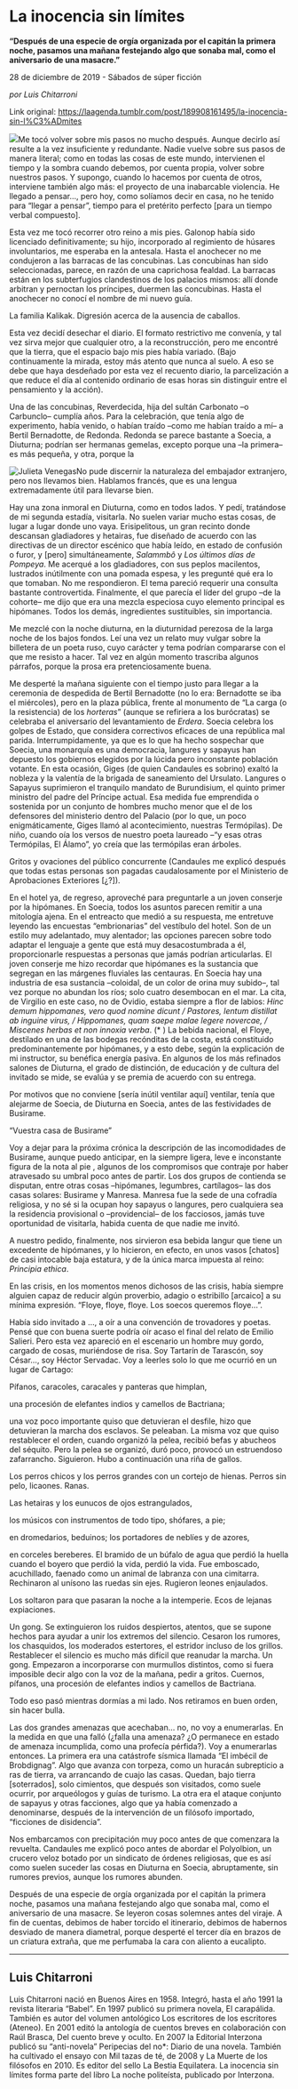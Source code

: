 # La inocencia sin límites

**“Después de una especie de orgía organizada por el capitán la primera noche, pasamos una mañana festejando algo que sonaba mal, como el aniversario de una masacre.”**

28 de diciembre de 2019 - Sábados de súper ficción

_por Luis Chitarroni_

Link original: https://laagenda.tumblr.com/post/189908161495/la-inocencia-sin-l%C3%ADmites

![](https://64.media.tumblr.com/c08f4b5b6e4c6a786bbc6b2cbb91dc27/54f0300751c7f659-f6/s400x600/1632bb7c618a8d6e5fb25cc0c0eef9f54d42a22b.jpg)Me tocó volver sobre mis pasos no mucho después. Aunque decirlo así resulte a la vez insuficiente y redundante. Nadie vuelve sobre sus pasos de manera literal; como en todas las cosas de este mundo, intervienen el tiempo y la sombra cuando debemos, por cuenta propia, volver sobre nuestros pasos. Y supongo, cuando lo hacemos por cuenta de otros, interviene también algo más: el proyecto de una inabarcable violencia. He llegado a pensar…, pero hoy, como solíamos decir en casa, no he tenido para “llegar a pensar”, tiempo para el pretérito perfecto [para un tiempo verbal compuesto].

Esta vez me tocó recorrer otro reino a mis pies. Galonop había sido licenciado definitivamente; su hijo, incorporado al regimiento de húsares involuntarios, me esperaba en la antesala. Hasta el anochecer no me condujeron a las barracas de las concubinas. Las concubinas han sido seleccionadas, parece, en razón de una caprichosa fealdad. La barracas están en los subterfugios clandestinos de los palacios mismos: allí donde arbitran y pernoctan los príncipes, duermen las concubinas. Hasta el anochecer no conocí el nombre de mi nuevo guía.

La familia Kalikak. Digresión acerca de la ausencia de caballos.

Esta vez decidí desechar el diario. El formato restrictivo me convenía, y tal vez sirva mejor que cualquier otro, a la reconstrucción, pero me encontré que la tierra, que el espacio bajo mis pies había variado. (Bajo continuamente la mirada, estoy más atento que nunca al suelo. A eso se debe que haya desdeñado por esta vez el recuento diario, la parcelización a que reduce el día al contenido ordinario de esas horas sin distinguir entre el pensamiento y la acción).

Una de las concubinas, Reverdecida, hija del sultán Carbonato –o Carbunclo– cumplía años. Para la celebración, que tenía algo de experimento, había venido, o habían traído –como me habían traído a mí– a Bertil Bernadotte, de Redonda. Redonda se parece bastante a Soecia, a Diuturna; podrían ser hermanas gemelas, excepto porque una –la primera– es más pequeña, y otra, porque la 

![Julieta Venegas](https://64.media.tumblr.com/b24ee9c0b429e8a54274e74b401f4adc/54f0300751c7f659-4d/s250x400/2892ec6492ba65f843cf4ce50b8f048739f46beb.jpg)No pude discernir la naturaleza del embajador extranjero, pero nos llevamos bien. Hablamos francés, que es una lengua extremadamente útil para llevarse bien.

Hay una zona inmoral en Diuturna, como en todos lados. Y pedí, tratándose de mi segunda estadía, visitarla. No suelen variar mucho estas cosas, de lugar a lugar donde uno vaya. Erisipelitous, un gran recinto donde descansan gladiadores y hetairas, fue diseñado de acuerdo con las directivas de un director escénico que había leído, en estado de confusión o furor, y [pero] simultáneamente, *Salammbô* y *Los últimos días de Pompeya*. Me acerqué a los gladiadores, con sus peplos macilentos, lustrados inútilmente con una pomada espesa, y les pregunté qué era lo que tomaban. No me respondieron. El tema pareció requerir una consulta bastante controvertida. Finalmente, el que parecía el líder del grupo –de la cohorte– me dijo que era una mezcla especiosa cuyo elemento principal es hipómanes. Todos los demás, ingredientes sustituibles, sin importancia.

Me mezclé con la noche diuturna, en la diuturnidad perezosa de la larga noche de los bajos fondos. Leí una vez un relato muy vulgar sobre la billetera de un poeta ruso, cuyo carácter y tema podrían compararse con el que me resisto a hacer. Tal vez en algún momento trascriba algunos párrafos, porque la prosa era pretenciosamente buena.

Me desperté la mañana siguiente con el tiempo justo para llegar a la ceremonia de despedida de Bertil Bernadotte (no lo era: Bernadotte se iba el miércoles), pero en la plaza pública, frente al monumento de “La carga (o la resistencia) de los *horteras*” (aunque se refiriera a los burócratas) se celebraba el aniversario del levantamiento de *Erdera*. Soecia celebra los golpes de Estado, que considera correctivos eficaces de una república mal parida. Interrumpidamente, ya que es lo que ha hecho sospechar que Soecia, una monarquía es una democracia, langures y sapayus han depuesto los gobiernos elegidos por la lúcida pero inconstante población votante. En esta ocasión, Giges (de quien Candaules es sobrino) exaltó la nobleza y la valentía de la brigada de saneamiento del Ursulato. Langures o Sapayus suprimieron el tranquilo mandato de Burundisium, el quinto primer ministro del padre del Príncipe actual. Esa medida fue emprendida o sostenida por un conjunto de hombres mucho menor que el de los defensores del ministerio dentro del Palacio (por lo que, un poco enigmáticamente, Giges llamó al acontecimiento, nuestras Termópilas). De niño, cuando oía los versos de nuestro poeta laureado –“y esas otras Termópilas, El Álamo”, yo creía que las termópilas eran árboles.

Gritos y ovaciones del público concurrente (Candaules me explicó después que todas estas personas son pagadas caudalosamente por el Ministerio de Aprobaciones Exteriores [¿?]).

En el hotel ya, de regreso, aproveché para preguntarle a un joven conserje por la hipómanes. En Soecia, todos los asuntos parecen remitir a una mitología ajena. En el entreacto que medió a su respuesta, me entretuve leyendo las encuestas “embrionarias” del vestíbulo del hotel. Son de un estilo muy adelantado, muy alentador; las opciones parecen sobre todo adaptar el lenguaje a gente que está muy desacostumbrada a él, proporcionarle respuestas a personas que jamás podrían articularlas. El joven conserje me hizo recordar que hipómanes es la sustancia que segregan en las márgenes fluviales las centauras. En Soecia hay una industria de esa sustancia –coloidal, de un color de orina muy subido–, tal vez porque no abundan los ríos; solo cuatro desembocan en el mar. La cita, de Virgilio en este caso, no de Ovidio, estaba siempre a flor de labios: *Hinc demum hippomanes, vero quod nomine dicunt / Pastores, lentum distillat ab inguine virus, / Hippomanes, quam saepe malae legere novercae, / Miscenes herbas et non innoxia verba*. (\* ) La bebida nacional, el Floye, destilado en una de las bodegas recónditas de la costa, está constituido predominantemente por hipómanes, y a esto debe, según la explicación de mi instructor, su benéfica energía pasiva. En algunos de los más refinados salones de Diuturna, el grado de distinción, de educación y de cultura del invitado se mide, se evalúa y se premia de acuerdo con su entrega.

Por motivos que no conviene [sería inútil ventilar aquí] ventilar, tenía que alejarme de Soecia, de Diuturna en Soecia, antes de las festividades de Busirame.

“Vuestra casa de Busirame”

Voy a dejar para la próxima crónica la descripción de las incomodidades de Busirame, aunque puedo anticipar, en la siempre ligera, leve e inconstante figura de la nota al pie , algunos de los compromisos que contraje por haber atravesado su umbral poco antes de partir. Los dos grupos de contienda se disputan, entre otras cosas –hipómanes, legumbres, cartílagos– las dos casas solares: Busirame y Manresa. Manresa fue la sede de una cofradía religiosa, y no sé si la ocupan hoy sapayus o langures, pero cualquiera sea la residencia provisional o –providencial– de los facciosos, jamás tuve oportunidad de visitarla, habida cuenta de que nadie me invitó.

A nuestro pedido, finalmente, nos sirvieron esa bebida langur que tiene un excedente de hipómanes, y lo hicieron, en efecto, en unos vasos [chatos] de casi intocable baja estatura, y de la única marca impuesta al reino: *Principia ethica*.

En las crisis, en los momentos menos dichosos de las crisis, había siempre alguien capaz de reducir algún proverbio, adagio o estribillo [arcaico] a su mínima expresión. “Floye, floye, floye. Los soecos queremos floye…”.

Había sido invitado a …, a oír a una convención de trovadores y poetas. Pensé que con buena suerte podría oír acaso el final del relato de Emilio Salieri. Pero esta vez apareció en el escenario un hombre muy gordo, cargado de cosas, muriéndose de risa. Soy Tartarín de Tarascón, soy César…, soy Héctor Servadac. Voy a leerles solo lo que me ocurrió en un lugar de Cartago:

Pífanos, caracoles, caracales y panteras que himplan,

una procesión de elefantes indios y camellos de Bactriana;

una voz poco importante quiso que detuvieran el desfile, hizo que detuvieran la marcha dos esclavos. Se peleaban. La misma voz que quiso restablecer el orden, cuando organizó la pelea, recibió befas y abucheos del séquito. Pero la pelea se organizó, duró poco, provocó un estruendoso zafarrancho. Siguieron. Hubo a continuación una riña de gallos.

Los perros chicos y los perros grandes con un cortejo de hienas. Perros sin pelo, licaones. Ranas.

Las hetairas y los eunucos de ojos estrangulados,

los músicos con instrumentos de todo tipo, shófares, a pie; 

en dromedarios, beduinos; los portadores de neblíes y de azores,

en corceles bereberes. El bramido de un búfalo de agua que perdió la huella cuando el boyero que perdió la vida, perdió la vida. Fue emboscado, acuchillado, faenado como un animal de labranza con una cimitarra. Rechinaron al unísono las ruedas sin ejes. Rugieron leones enjaulados.

Los soltaron para que pasaran la noche a la intemperie. Ecos de lejanas expiaciones.

Un gong. Se extinguieron los ruidos despiertos, atentos, que se supone hechos para ayudar a unir los extremos del silencio. Cesaron los rumores, los chasquidos, los moderados estertores, el estridor incluso de los grillos. Restablecer el silencio es mucho más difícil que reanudar la marcha. Un gong. Empezaron a incorporarse con murmullos distintos, como si fuera imposible decir algo con la voz de la mañana, pedir a gritos. Cuernos, pífanos, una procesión de elefantes indios y camellos de Bactriana.

Todo eso pasó mientras dormías a mi lado. Nos retiramos en buen orden, sin hacer bulla.

Las dos grandes amenazas que acechaban… no, no voy a enumerarlas. En la medida en que una falló (¿falla una amenaza? ¿O permanece en estado de amenaza incumplida, como una profecía pérfida?). Voy a enumerarlas entonces. La primera era una catástrofe sísmica llamada “El imbécil de Brobdignag”. Algo que avanza con torpeza, como un huracán subrepticio a ras de tierra, va arrancando de cuajo las casas. Quedan, bajo tierra [soterrados], solo cimientos, que después son visitados, como suele ocurrir, por arqueólogos y guías de turismo. La otra era el ataque conjunto de sapayus y otras facciones, algo que ya había comenzado a denominarse, después de la intervención de un filósofo importado, “ficciones de disidencia”.

Nos embarcamos con precipitación muy poco antes de que comenzara la revuelta. Candaules me explicó poco antes de abordar el Polyolbion, un crucero veloz botado por un sindicato de órdenes religiosas, que es así como suelen suceder las cosas en Diuturna en Soecia, abruptamente, sin rumores previos, aunque los rumores abunden.

Después de una especie de orgía organizada por el capitán la primera noche, pasamos una mañana festejando algo que sonaba mal, como el aniversario de una masacre. Se leyeron cosas solemnes antes del viraje. A fin de cuentas, debimos de haber torcido el itinerario, <desviarnos> debimos de habernos desviado de manera diametral, porque desperté el tercer día en brazos de un criatura extraña, que me perfumaba la cara con aliento a eucalipto.



---

Luis Chitarroni
---------------


Luis Chitarroni nació en Buenos Aires en 1958. Integró, hasta el año 1991 la revista literaria “Babel”. En 1997 publicó su primera novela, El carapálida. También es autor del volumen antológico Los escritores de los escritores (Ateneo). En 2001 editó la antología de cuentos breves en colaboración con Raúl Brasca, Del cuento breve y oculto. En 2007 la Editorial Interzona publicó su “anti-novela” Peripecias del no\*: Diario de una novela. También ha cultivado el ensayo con Mil tazas de té, de 2008 y La Muerte de los filósofos en 2010. Es editor del sello La Bestia Equilatera. La inocencia sin límites forma parte del libro La noche politeísta, publicado por Interzona.

